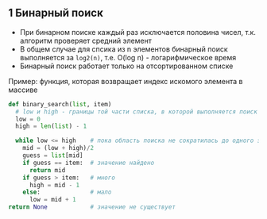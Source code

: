 ## 1 Бинарный поиск
- При бинарном поиске каждый раз исключается половина чисел, т.к. алгоритм проверяет средний элемент
- В общем случае для cпсика из n элементов бинарный поиск выполняется за `log2(n)`, т.е. O(log n) - логарифмическое время 
- Бинарный поиск работает только на отсортированном списке

Пример: функция, которая возвращает индекс искомого элемента в массиве
```python
def binary_search(list, item)
  # low и high - границы той части списка, в которой выполняется поиск
  low = 0
  high = len(list) - 1

  while low <= high    # пока область поиска не сократилась до одного элемента, проверяем средний элемент
    mid = (low + high)/2
    guess = list[mid]
    if guess == item:  # значение найдено
      return mid
    if guess > item:   # много
      high = mid - 1
    else:              # мало
      low = mid + 1
return None            # значение не существует
```
